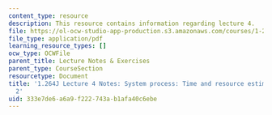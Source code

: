 ```yaml
---
content_type: resource
description: This resource contains information regarding lecture 4.
file: https://ol-ocw-studio-app-production.s3.amazonaws.com/courses/1-264j-database-internet-and-systems-integration-technologies-fall-2013/333e7de6a6a9f222743ab1afa40c6ebe_MIT1_264JF13_lect_4.pdf
file_type: application/pdf
learning_resource_types: []
ocw_type: OCWFile
parent_title: Lecture Notes & Exercises
parent_type: CourseSection
resourcetype: Document
title: '1.264J Lecture 4 Notes: System process: Time and resource estimation, part
  2'
uid: 333e7de6-a6a9-f222-743a-b1afa40c6ebe
---
```

